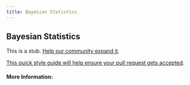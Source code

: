 ```yaml
---
title: Bayesian Statistics
---
```


## Bayesian Statistics

This is a stub. [Help our community expand it](https://github.com/freecodecamp/guides/tree/master/src/pages/articles/math/statistics/bayesian-statistics/index.md).

[This quick style guide will help ensure your pull request gets accepted](https://github.com/freeCodeCamp/guides/blob/master/README.md).

<!-- The article goes here, in GitHub-flavored Markdown. Feel free to add YouTube videos, images, and CodePen/JSBin embeds  -->

#### More Information:
<!-- Please add any articles you think might be helpful to read before writing the article -->


